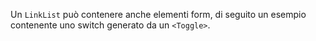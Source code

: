 Un `LinkList` può contenere anche elementi form, di seguito un esempio contenente uno switch generato da un `<Toggle>`.

